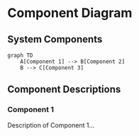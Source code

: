 # Component Diagram

## System Components

```mermaid
graph TD
    A[Component 1] --> B[Component 2]
    B --> C[Component 3]
```

## Component Descriptions
### Component 1
Description of Component 1...